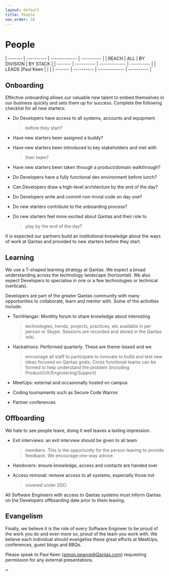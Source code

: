 ```yaml
---
layout: default
title: People
nav_order: 10
---
```



People
======

  | ------- | ---------- | ------------- | ---------- |
  | REACH   | ALL        | BY DIVISION   | BY STACK   |
  | ------- | ---------- | ------------- | ---------- |
  | LEADS   |Paul Keen |               |            |
  | ------- | ---------- | ------------- | ---------- |                 

Onboarding
----------

Effective onboarding allows our valuable new talent to embed themselves
in our business quickly and sets them up for success. Complete the
following checklist for all new starters:

-   Do Developers have access to all systems, accounts and equipment
    > before they start?

-   Have new starters been assigned a buddy?

-   Have new starters been introduced to key stakeholders and met with
    > their team?

-   Have new starters been taken through a product/domain walkthrough?

-   Do Developers have a fully functional dev environment before lunch?

-   Can Developers draw a high-level architecture by the end of the day?

-   Do Developers write and commit non-trivial code on day one?

-   Do new starters contribute to the onboarding process?

-   Do new starters feel more excited about Qantas and their role to
    > play by the end of the day?

It is expected our partners build an institutional knowledge about the
ways of work at Qantas and provided to new starters before they start.

Learning
--------

We use a T-shaped learning strategy at Qantas. We expect a broad
understanding across the technology landscape (horizontal). We also
expect Developers to specialise in one or a few technologies or
technical (verticals).

Developers are part of the greater Qantas community with many
opportunities to collaborate, learn and mentor with. Some of the
activities include:

-   TechHangar: Monthly forum to share knowledge about interesting
    > technologies, trends, projects, practices, etc available in per
    > person or Skype. Sessions are recorded and stored in the Qantas
    > wiki.

-   Hackathons: Performed quarterly. These are theme-based and we
    > encourage all staff to participate to innovate to build and test
    > new ideas focused on Qantas goals. Cross functional teams can be
    > formed to help understand the problem (including
    > Product/UX/Engineering/Support)

-   MeetUps: external and occasionally hosted on campus

-   Coding tournaments such as Secure Code Warrior

-   Partner conferences

Offboarding
-----------

We hate to see people leave, doing it well leaves a lasting impression.

-   Exit interviews: an exit interview should be given to all team
    > members. This is the opportunity for the person leaving to provide
    > feedback. We encourage one-way advice.

-   Handovers: ensure knowledge, access and contacts are handed over

-   Access removal: remove access to all systems, especially those not
    > covered under SSO.

All Software Engineers with access to Qantas systems must inform
Qantas on the Developers offboarding date prior to them leaving.

Evangelism
----------

Finally, we believe it is the role of every Software Engineer to be
proud of the work you do and even more so, proud of the team you work
with. We believe each individual should evangelise these great efforts
at MeetUps, conferences, guest blogs and BBQs.

Please speak to Paul Keen
([simon.pearce\@Qantas.com](mailto:simon.pearce@Qantas.com))
requesting permission for any external presentations.

 
=
